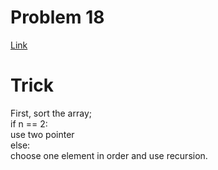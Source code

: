 # Problem 18
[Link](https://leetcode.com/problems/4sum/submissions/1)

# Trick
First, sort the array;    
if n == 2:  
	use two pointer   
else:   
	choose one element in order and use recursion.   
	
